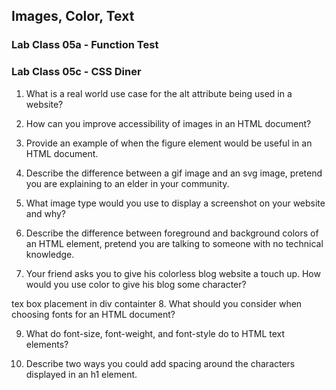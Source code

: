 ## Images, Color, Text

### Lab Class 05a - Function Test

### Lab Class 05c  - CSS Diner 


1. What is a real world use case for the alt attribute being used in a website?  

2. How can you improve accessibility of images in an HTML document?  

3. Provide an example of when the figure element would be useful in an HTML document.  

4. Describe the difference between a gif image and an svg image, pretend you are
explaining to an elder in your community.  

5. What image type would you use to display a screenshot on your website and why?  

6. Describe the difference between foreground and background colors of an HTML element, pretend you are talking to someone with no technical knowledge.  

7. Your friend asks you to give his colorless blog website a touch up. How would you use color to give his blog some character?  

tex box placement in div containter
8. What should you consider when choosing fonts for an HTML document?  

9. What do font-size, font-weight, and font-style do to HTML text elements?  

10. Describe two ways you could add spacing around the characters displayed in an h1 element.  
